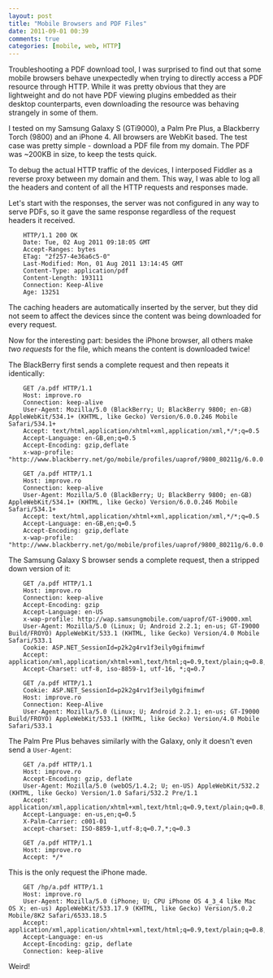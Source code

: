 ```yaml
---
layout: post
title: "Mobile Browsers and PDF Files"
date: 2011-09-01 00:39
comments: true
categories: [mobile, web, HTTP]
---
```


Troubleshooting a PDF download tool, I was surprised to find out that some mobile browsers behave unexpectedly when trying to directly access a PDF resource through HTTP. While it was pretty obvious that they are lightweight and do not have PDF viewing plugins embedded as their desktop counterparts, even downloading the resource was behaving strangely in some of them.

I tested on my Samsung Galaxy S (GTi9000), a Palm Pre Plus, a Blackberry Torch (9800) and an iPhone 4. All browsers are WebKit based. The test case was pretty simple - download a PDF file from my domain. The PDF was ~200KB in size, to keep the tests quick. 

To debug the actual HTTP traffic of the devices, I interposed Fiddler as a reverse proxy between my domain and them. This way, I was able to log all the headers and content of all the HTTP requests and responses made.

Let's start with the responses, the server was not configured in any way to serve PDFs, so it gave the same response regardless of the request headers it received.

```
    HTTP/1.1 200 OK
    Date: Tue, 02 Aug 2011 09:18:05 GMT
    Accept-Ranges: bytes
    ETag: "2f257-4e36a6c5-0"
    Last-Modified: Mon, 01 Aug 2011 13:14:45 GMT
    Content-Type: application/pdf
    Content-Length: 193111
    Connection: Keep-Alive
    Age: 13251
```

The caching headers are automatically inserted by the server, but they did not seem to affect the devices since the content was being downloaded for every request. 

Now for the interesting part: besides the iPhone browser, all others make *two requests* for the file, which means the content is downloaded twice!

The BlackBerry first sends a complete request and then repeats it identically: 

```
    GET /a.pdf HTTP/1.1
    Host: improve.ro
    Connection: keep-alive
    User-Agent: Mozilla/5.0 (BlackBerry; U; BlackBerry 9800; en-GB) AppleWebKit/534.1+ (KHTML, like Gecko) Version/6.0.0.246 Mobile Safari/534.1+
    Accept: text/html,application/xhtml+xml,application/xml,*/*;q=0.5
    Accept-Language: en-GB,en;q=0.5
    Accept-Encoding: gzip,deflate
    x-wap-profile: "http://www.blackberry.net/go/mobile/profiles/uaprof/9800_80211g/6.0.0.rdf"
```

```
    GET /a.pdf HTTP/1.1
    Host: improve.ro
    Connection: keep-alive
    User-Agent: Mozilla/5.0 (BlackBerry; U; BlackBerry 9800; en-GB) AppleWebKit/534.1+ (KHTML, like Gecko) Version/6.0.0.246 Mobile Safari/534.1+
    Accept: text/html,application/xhtml+xml,application/xml,*/*;q=0.5
    Accept-Language: en-GB,en;q=0.5
    Accept-Encoding: gzip,deflate
    x-wap-profile: "http://www.blackberry.net/go/mobile/profiles/uaprof/9800_80211g/6.0.0.rdf"
```

The Samsung Galaxy S browser sends a complete request, then a stripped down version of it:

```
    GET /a.pdf HTTP/1.1
    Host: improve.ro
    Connection: keep-alive
    Accept-Encoding: gzip
    Accept-Language: en-US
    x-wap-profile: http://wap.samsungmobile.com/uaprof/GT-i9000.xml
    User-Agent: Mozilla/5.0 (Linux; U; Android 2.2.1; en-us; GT-I9000 Build/FROYO) AppleWebKit/533.1 (KHTML, like Gecko) Version/4.0 Mobile Safari/533.1
    Cookie: ASP.NET_SessionId=p2k2g4rv1f3eily0gifmimwf
    Accept: application/xml,application/xhtml+xml,text/html;q=0.9,text/plain;q=0.8,image/png,*/*;q=0.5
    Accept-Charset: utf-8, iso-8859-1, utf-16, *;q=0.7
```

```
    GET /a.pdf HTTP/1.1
    Cookie: ASP.NET_SessionId=p2k2g4rv1f3eily0gifmimwf
    Host: improve.ro
    Connection: Keep-Alive
    User-Agent: Mozilla/5.0 (Linux; U; Android 2.2.1; en-us; GT-I9000 Build/FROYO) AppleWebKit/533.1 (KHTML, like Gecko) Version/4.0 Mobile Safari/533.1
```

The Palm Pre Plus behaves similarly with the Galaxy, only it doesn't even send a `User-Agent`:

```
    GET /a.pdf HTTP/1.1
    Host: improve.ro
    Accept-Encoding: gzip, deflate
    User-Agent: Mozilla/5.0 (webOS/1.4.2; U; en-US) AppleWebKit/532.2 (KHTML, like Gecko) Version/1.0 Safari/532.2 Pre/1.1
    Accept: application/xml,application/xhtml+xml,text/html;q=0.9,text/plain;q=0.8,image/png,*/*;q=0.5
    Accept-Language: en-us,en;q=0.5
    X-Palm-Carrier: c001-01
    accept-charset: ISO-8859-1,utf-8;q=0.7,*;q=0.3
```

```
    GET /a.pdf HTTP/1.1
    Host: improve.ro
    Accept: */*
```

This is the only request the iPhone made.

```
    GET /hp/a.pdf HTTP/1.1
    Host: improve.ro
    User-Agent: Mozilla/5.0 (iPhone; U; CPU iPhone OS 4_3_4 like Mac OS X; en-us) AppleWebKit/533.17.9 (KHTML, like Gecko) Version/5.0.2 Mobile/8K2 Safari/6533.18.5
    Accept: application/xml,application/xhtml+xml,text/html;q=0.9,text/plain;q=0.8,image/png,*/*;q=0.5
    Accept-Language: en-us
    Accept-Encoding: gzip, deflate
    Connection: keep-alive
```

Weird!
